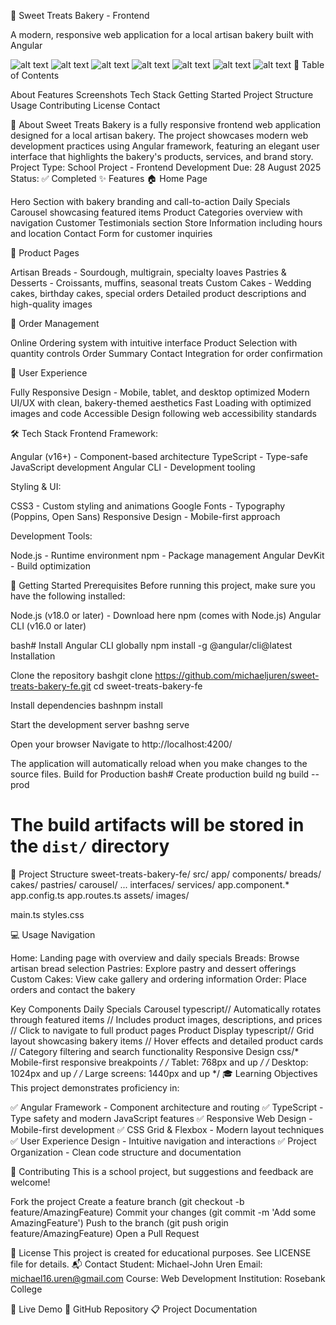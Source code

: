 🧁 Sweet Treats Bakery - Frontend

A modern, responsive web application for a local artisan bakery built with Angular

![alt text](image-1.png)
![alt text](image-2.png)
![alt text](image-3.png)
![alt text](image-4.png)
![alt text](image-5.png)
![alt text](image-6.png)
![alt text](image-7.png)
📖 Table of Contents

About
Features
Screenshots
Tech Stack
Getting Started
Project Structure
Usage
Contributing
License
Contact

🎯 About
Sweet Treats Bakery is a fully responsive frontend web application designed for a local artisan bakery. The project showcases modern web development practices using Angular framework, featuring an elegant user interface that highlights the bakery's products, services, and brand story.
Project Type: School Project - Frontend Development
Due: 28 August 2025
Status: ✅ Completed
✨ Features
🏠 Home Page

Hero Section with bakery branding and call-to-action
Daily Specials Carousel showcasing featured items
Product Categories overview with navigation
Customer Testimonials section
Store Information including hours and location
Contact Form for customer inquiries

🍞 Product Pages

Artisan Breads - Sourdough, multigrain, specialty loaves
Pastries & Desserts - Croissants, muffins, seasonal treats
Custom Cakes - Wedding cakes, birthday cakes, special orders
Detailed product descriptions and high-quality images

🛒 Order Management

Online Ordering system with intuitive interface
Product Selection with quantity controls
Order Summary
Contact Integration for order confirmation

📱 User Experience

Fully Responsive Design - Mobile, tablet, and desktop optimized
Modern UI/UX with clean, bakery-themed aesthetics
Fast Loading with optimized images and code
Accessible Design following web accessibility standards


🛠️ Tech Stack
Frontend Framework:

Angular (v16+) - Component-based architecture
TypeScript - Type-safe JavaScript development
Angular CLI - Development tooling

Styling & UI:

CSS3 - Custom styling and animations
Google Fonts - Typography (Poppins, Open Sans)
Responsive Design - Mobile-first approach

Development Tools:

Node.js - Runtime environment
npm - Package management
Angular DevKit - Build optimization

🚀 Getting Started
Prerequisites
Before running this project, make sure you have the following installed:

Node.js (v18.0 or later) - Download here
npm (comes with Node.js)
Angular CLI (v16.0 or later)

bash# Install Angular CLI globally
npm install -g @angular/cli@latest
Installation

Clone the repository
bashgit clone https://github.com/michaeljuren/sweet-treats-bakery-fe.git
cd sweet-treats-bakery-fe

Install dependencies
bashnpm install

Start the development server
bashng serve

Open your browser
Navigate to http://localhost:4200/


The application will automatically reload when you make changes to the source files.
Build for Production
bash# Create production build
ng build --prod

# The build artifacts will be stored in the `dist/` directory
📁 Project Structure
sweet-treats-bakery-fe/
src/
  app/
    components/
      breads/
      cakes/
      pastries/
      carousel/
      ...
    interfaces/
    services/
    app.component.*
    app.config.ts
    app.routes.ts
  assets/
    images/
  
  main.ts
  styles.css


💻 Usage
Navigation

Home: Landing page with overview and daily specials
Breads: Browse artisan bread selection
Pastries: Explore pastry and dessert offerings
Custom Cakes: View cake gallery and ordering information
Order: Place orders and contact the bakery

Key Components
Daily Specials Carousel
typescript// Automatically rotates through featured items
// Includes product images, descriptions, and prices
// Click to navigate to full product pages
Product Display
typescript// Grid layout showcasing bakery items
// Hover effects and detailed product cards
// Category filtering and search functionality
Responsive Design
css/* Mobile-first responsive breakpoints */
/* Tablet: 768px and up */
/* Desktop: 1024px and up */
/* Large screens: 1440px and up */
🎓 Learning Objectives
This project demonstrates proficiency in:

✅ Angular Framework - Component architecture and routing
✅ TypeScript - Type safety and modern JavaScript features
✅ Responsive Web Design - Mobile-first development
✅ CSS Grid & Flexbox - Modern layout techniques
✅ User Experience Design - Intuitive navigation and interactions
✅ Project Organization - Clean code structure and documentation

🤝 Contributing
This is a school project, but suggestions and feedback are welcome!

Fork the project
Create a feature branch (git checkout -b feature/AmazingFeature)
Commit your changes (git commit -m 'Add some AmazingFeature')
Push to the branch (git push origin feature/AmazingFeature)
Open a Pull Request

📄 License
This project is created for educational purposes. See LICENSE file for details.
📬 Contact
Student: Michael-John Uren
Email: michael16.uren@gmail.com
Course: Web Development
Institution: Rosebank College

🔗 Live Demo
📁 GitHub Repository
📋 Project Documentation

